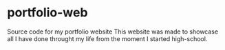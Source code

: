 # portfolio-web
Source code for my portfolio website
This website was made to showcase all I have done throught my life from the moment I started high-school.
